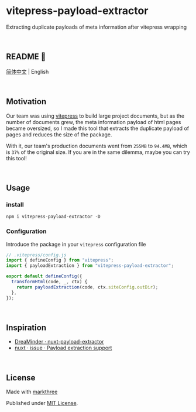# vitepress-payload-extractor

Extracting duplicate payloads of meta information after vitepress wrapping

<br />

## README 🦉

[简体中文](./README_CN.md) | English

<br />

## Motivation

Our team was using [vitepress](https://github.com/vuejs/vitepress) to build
large project documents, but as the number of documents grew, the meta
information payload of html pages became oversized, so I made this tool that
extracts the duplicate payload of pages and reduces the size of the package.

With it, our team's production documents went from `255MB` to `94.4MB`, which is
`37%` of the original size. If you are in the same dilemma, maybe you can try
this tool!

<br />

## Usage

### install

```shell
npm i vitepress-payload-extractor -D
```

### Configuration

Introduce the package in your `vitepress` configuration file

```ts
// .vitepress/config.js
import { defineConfig } from "vitepress";
import { payloadExtraction } from "vitepress-payload-extractor";

export default defineConfig({
  transformHtml(code, _, ctx) {
    return payloadExtraction(code, ctx.siteConfig.outDir);
  },
});
```

<br />

## Inspiration

- [DreaMinder · nuxt-payload-extractor](https://github.com/DreaMinder/nuxt-payload-extractor)
- [nuxt · issue · Payload extraction support](https://github.com/nuxt/nuxt/issues/14507)

<br />

## License

Made with [markthree](https://github.com/markthree)

Published under [MIT License](./LICENSE).
